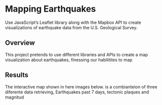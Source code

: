 # Mapping Earthquakes

Use JavaScript’s Leaflet library along with the Mapbox API to create visualizations of earthquake data from the U.S. Geological Survey.

## Overview
This project pretends to use different libraries and APIs to create a map visualization about earthquakes, finessing our habilitites to map

## Results

The interactive map shown in here images below. is a combianteion of three diferente data retrieving, Earthquakes past 7 days, tectonic plaques and magnitud



